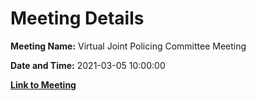 # Meeting Details

**Meeting Name:** Virtual Joint Policing Committee Meeting

**Date and Time:** 2021-03-05 10:00:00

**[Link to Meeting](https://www.limerick.ie/council/whats-on/joint-policing-committee-meeting-12)**
